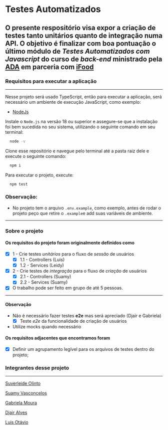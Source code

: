 # Testes Automatizados

## O presente respositório visa expor a criação de testes tanto unitários quanto de integração numa API. O objetivo é finalizar com boa pontuação o último módulo de _Testes Automatizados com Javascript_ do curso de _back-end_ ministrado pela [ADA](https://ada.tech/) em parceria com [iFood](https://www.ifood.com.br/)

### Requisitos para executar a aplicação

___
Nesse projeto será usado TypeScript, então para executar a aplicação, será necessário um ambiente de execução JavaScript, como exemplo:

- [NodeJs](https://nodejs.org/en/download)

Instale o `Node.js` na versão 18 ou superior e assegure-se que a instalação foi bem sucedida no seu sistema, utilizando o seguinte comando em seu terminal:

```bash
  node -v
```

Clone esse repositório e navegue pelo terminal até a pasta raiz dele e execute o seguinte comando:

```bash
  npm i
```

Para executar o projeto, execute:

```bash
  npm test
```

### Observação:

- No projeto tem o arquivo `.env.example`, como exemplo, antes de rodar o projeto peço que retire o `.example`e add suas variáveis de ambiente.

___

### Sobre o projeto

#### Os requisitos do projeto foram originalmente definidos como

- [x] 1 - Crie testes _unitários_ para o fluxo de _sessão_ de usuários
  - [x] 1.1 - Controllers (Luis)
  - [x] 1.2 - Services (Leidy)

- [x] 2 - Crie testes de _integração_ para o fluxo de _criação_ de usuários
  - [x] 2.1 - Controllers (Suamy)
  - [x] 2.2 - Services (Suamy)

- [x] O trabalho pode ser feito em grupo de até 5 pessoas.

___

#### Observação 

- Não é necessário fazer testes **e2e** mas será apreciado (Djair e Gabriela)
  - [x] Teste _e2e_ da funcionalidade de criação de usuários

- Utilize mocks quando necessário

#### Os requisitos adjacentes que encontramos foram

- [x] Definir um agrupamento legível para os arquivos de testes dentro do projeto;

### Integrantes desse projeto

___

[Suverleide Olinto](www.linkedin.com/in/leidy-olinto)

[Suamy Vasconcelos](https://www.linkedin.com/in/suamyvasconcelos/)

[Gabriela Moura](https://www.linkedin.com/in/gabriela-daniel-moura/)

[Djair Alves](https://www.linkedin.com/in/djairdj)

[Luis Otávio](https://www.linkedin.com/in/luis-otavio-jesus-alves/)
